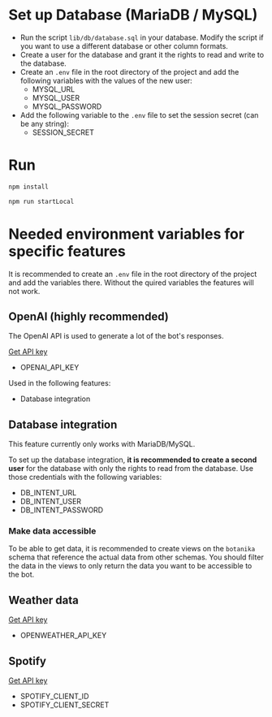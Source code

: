 # Set up Database (MariaDB / MySQL)

- Run the script `lib/db/database.sql` in your database. Modify the script if you want to use a different database or other column formats.
- Create a user for the database and grant it the rights to read and write to the database.
- Create an `.env` file in the root directory of the project and add the following variables with the values of the new user:
  - MYSQL_URL
  - MYSQL_USER
  - MYSQL_PASSWORD
- Add the following variable to the `.env` file to set the session secret (can be any string):
  - SESSION_SECRET
    
# Run

```bash
npm install
```

```bash
npm run startLocal
```

# Needed environment variables for specific features

It is recommended to create an `.env` file in the root directory of the project and add the variables there.
Without the quired variables the features will not work.

## OpenAI (highly recommended)

The OpenAI API is used to generate a lot of the bot's responses.

[Get API key](https://platform.openai.com/api-keys)

- OPENAI_API_KEY

Used in the following features:
- Database integration

## Database integration

This feature currently only works with MariaDB/MySQL.

To set up the database integration, **it is recommended to create a second user** for the database with only the rights to read from the database.
Use those credentials with the following variables:

- DB_INTENT_URL
- DB_INTENT_USER
- DB_INTENT_PASSWORD

### Make data accessible
To be able to get data, it is recommended to create views on the `botanika` schema that reference the actual data from other schemas.
You should filter the data in the views to only return the data you want to be accessible to the bot.

## Weather data

[Get API key](https://home.openweathermap.org/api_keys)

- OPENWEATHER_API_KEY

## Spotify

[Get API key](https://developer.spotify.com/dashboard)

- SPOTIFY_CLIENT_ID
- SPOTIFY_CLIENT_SECRET